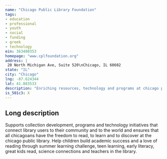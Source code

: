 ```yaml
---
name: "Chicago Public Library Foundation"
tags:
- education
- professional
- youth
- social
- funding
- greek
- technology
ein: 363480353
homepage: "www.cplfoundation.org"
address: |
 20 North Michigan Ave, Suite 520\nChicago, IL 60602
state: "IL"
city: "Chicago"
lng: -87.624344
lat: 41.883533
description: "Enriching resources, technology and programs at chicago public library's 79 branches. "
is_501c3: X
---
```


## Long description

Supports collection development, programs and technology initiatives that connect library users to their community and to the world and ensures that all chicagoans have the freedom to read, to learn and to discover at the chicago public library. Help children build academic success and a love of reading through summer learning challenge, teen learning, early literacy, great kids read, science connections and teachers in the library. 
